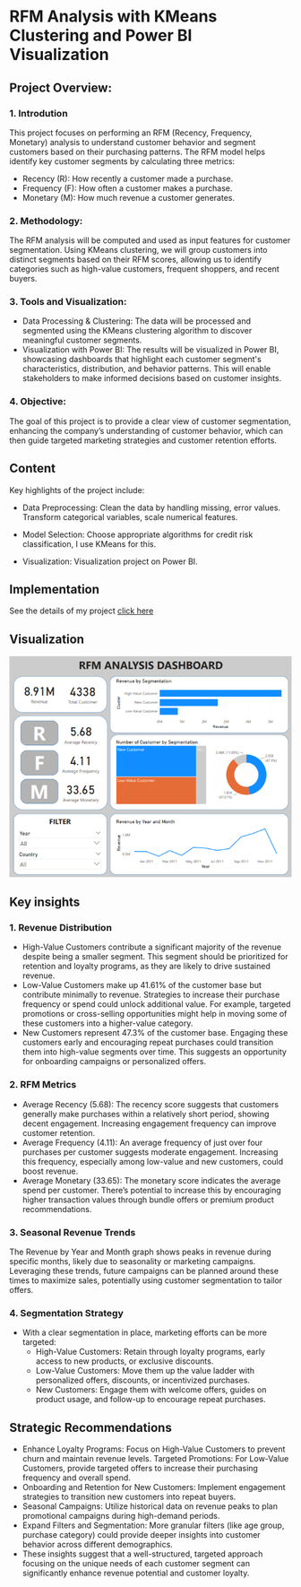 # RFM Analysis with KMeans Clustering and Power BI Visualization

## Project Overview:

### 1. Introdution
This project focuses on performing an RFM (Recency, Frequency, Monetary) analysis to understand customer behavior and segment customers based on their purchasing patterns. The RFM model helps identify key customer segments by calculating three metrics:

- Recency (R): How recently a customer made a purchase.
- Frequency (F): How often a customer makes a purchase.
- Monetary (M): How much revenue a customer generates.

### 2. Methodology:
The RFM analysis will be computed and used as input features for customer segmentation. Using KMeans clustering, we will group customers into distinct segments based on their RFM scores, allowing us to identify categories such as high-value customers, frequent shoppers, and recent buyers.

### 3. Tools and Visualization:

- Data Processing & Clustering: The data will be processed and segmented using the KMeans clustering algorithm to discover meaningful customer segments.
- Visualization with Power BI: The results will be visualized in Power BI, showcasing dashboards that highlight each customer segment's characteristics, distribution, and behavior patterns. This will enable stakeholders to make informed decisions based on customer insights.

### 4. Objective:
The goal of this project is to provide a clear view of customer segmentation, enhancing the company’s understanding of customer behavior, which can then guide targeted marketing strategies and customer retention efforts.

## Content

Key highlights of the project include:

- Data Preprocessing: Clean the data by handling missing, error values. Transform categorical variables, scale numerical features.

- Model Selection: Choose appropriate algorithms for credit risk classification, I use KMeans for this.

- Visualization: Visualization project on Power BI.

## Implementation

See the details of my project [click here](https://github.com/nguyenanhtuan1102/RFM-Analysis/blob/master/RFM.ipynb)

## Visualization

![alt text](images/dashboard.png)

## Key insights

### **1. Revenue Distribution**

- High-Value Customers contribute a significant majority of the revenue despite being a smaller segment. This segment should be prioritized for retention and loyalty programs, as they are likely to drive sustained revenue.
- Low-Value Customers make up 41.61% of the customer base but contribute minimally to revenue. Strategies to increase their purchase frequency or spend could unlock additional value. For example, targeted promotions or cross-selling opportunities might help in moving some of these customers into a higher-value category.
- New Customers represent 47.3% of the customer base. Engaging these customers early and encouraging repeat purchases could transition them into high-value segments over time. This suggests an opportunity for onboarding campaigns or personalized offers.

### **2. RFM Metrics**

- Average Recency (5.68): The recency score suggests that customers generally make purchases within a relatively short period, showing decent engagement. Increasing engagement frequency can improve customer retention.
- Average Frequency (4.11): An average frequency of just over four purchases per customer suggests moderate engagement. Increasing this frequency, especially among low-value and new customers, could boost revenue.
- Average Monetary (33.65): The monetary score indicates the average spend per customer. There’s potential to increase this by encouraging higher transaction values through bundle offers or premium product recommendations.

### **3. Seasonal Revenue Trends**

The Revenue by Year and Month graph shows peaks in revenue during specific months, likely due to seasonality or marketing campaigns. Leveraging these trends, future campaigns can be planned around these times to maximize sales, potentially using customer segmentation to tailor offers.

### **4. Segmentation Strategy**

- With a clear segmentation in place, marketing efforts can be more targeted:
    - High-Value Customers: Retain through loyalty programs, early access to new products, or exclusive discounts.
    - Low-Value Customers: Move them up the value ladder with personalized offers, discounts, or incentivized purchases.
    - New Customers: Engage them with welcome offers, guides on product usage, and follow-up to encourage repeat purchases.

## Strategic Recommendations

- Enhance Loyalty Programs: Focus on High-Value Customers to prevent churn and maintain revenue levels.
Targeted Promotions: For Low-Value Customers, provide targeted offers to increase their purchasing frequency and overall spend.
- Onboarding and Retention for New Customers: Implement engagement strategies to transition new customers into repeat buyers.
- Seasonal Campaigns: Utilize historical data on revenue peaks to plan promotional campaigns during high-demand periods.
- Expand Filters and Segmentation: More granular filters (like age group, purchase category) could provide deeper insights into customer behavior across different demographics.
- These insights suggest that a well-structured, targeted approach focusing on the unique needs of each customer segment can significantly enhance revenue potential and customer loyalty.